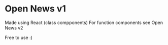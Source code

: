 # Open News v1
Made using React (class compponents)
For function components see Open News v2

Free to use :)